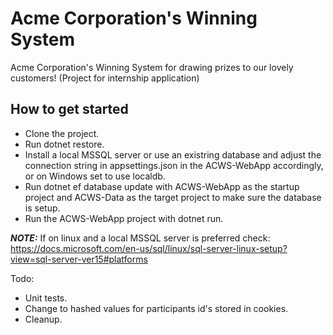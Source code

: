 # Acme Corporation's Winning System
Acme Corporation's Winning System for drawing prizes to our lovely customers! (Project for internship application)

## How to get started
- Clone the project.
- Run dotnet restore.
- Install a local MSSQL server or use an existring database and adjust the connection string in appsettings.json in the ACWS-WebApp accordingly, or on Windows set to use localdb.
- Run dotnet ef database update with ACWS-WebApp as the startup project and ACWS-Data as the target project to make sure the database is setup.
- Run the ACWS-WebApp project with dotnet run.

***NOTE:*** If on linux and a local MSSQL server is preferred check: https://docs.microsoft.com/en-us/sql/linux/sql-server-linux-setup?view=sql-server-ver15#platforms

Todo:
- Unit tests.
- Change to hashed values for participants id's stored in cookies.
- Cleanup.
